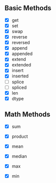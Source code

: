 ## Basic Methods
 - [X] get 
 - [X] set
 - [X] swap
 - [X] reverse
 - [X] reversed
 - [X] append
 - [X] appended
 - [X] extend
 - [X] extended
 - [X] insert
 - [X] inserted
 - [ ] splice
 - [ ] spliced  
 - [X] len  
 - [X] dtype   

## Math Methods
 - [X] sum 
 - [X] product 
 - [X] mean
 - [X] median
 - [X] max
 - [X] min
 
